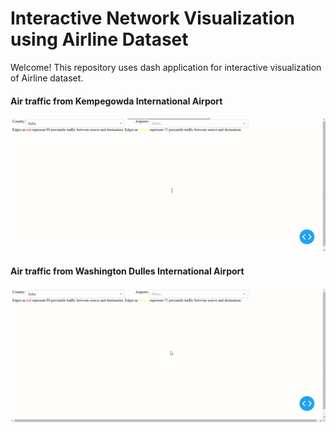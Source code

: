 # Interactive Network Visualization using Airline Dataset

Welcome! This repository uses dash application for interactive visualization of Airline dataset.

#### Air traffic from Kempegowda International Airport
![Alt Text](https://github.com/aniket-ak/plotly-dash/blob/eede6cd88e73ec69ad0bfdf89bb3c1cc2a10cc65/blr.gif)

#### Air traffic from Washington Dulles International Airport
![Alt Text](https://github.com/aniket-ak/plotly-dash/blob/eede6cd88e73ec69ad0bfdf89bb3c1cc2a10cc65/dulles.gif)
